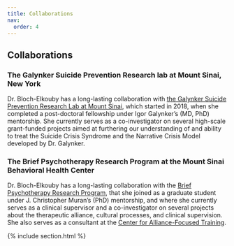 ```yaml
---
title: Collaborations
nav:
  order: 4
---
```




## Collaborations

### The Galynker Suicide Prevention Research lab at Mount Sinai, New York

Dr. Bloch-Elkouby has a long-lasting collaboration with [the Galynker Suicide Prevention Research Lab at Mount Sinai](https://labs.icahn.mssm.edu/galynkerlab/), which started in 2018, when she completed a post-doctoral fellowship under Igor Galynker’s (MD, PhD) mentorship. She currently serves as a co-investigator on several high-scale grant-funded projects aimed at furthering our understanding of and ability to treat the Suicide Crisis Syndrome and the Narrative Crisis Model developed by Dr. Galynker. 

### The Brief Psychotherapy Research Program at the Mount Sinai Behavioral Health Center

Dr. Bloch-Elkouby has a long-lasting collaboration with the [Brief Psychotherapy Research Program](http://www.brieftherapyprogram.com/), that she joined as a graduate student under J. Christopher Muran’s (PhD) mentorship, and where she currently serves as a clinical supervisor and a co-investigator on several projects about the therapeutic alliance, cultural processes, and clinical supervision.  She also serves as a consultant at the  [Center for Alliance-Focused Training](https://www.therapeutic-alliance.org/). 




{% include section.html %}

